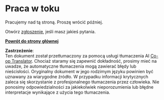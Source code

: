 <!--
CO_OP_TRANSLATOR_METADATA:
{
  "original_hash": "ea9f0804bd62f46d9808e953ec7fc459",
  "translation_date": "2025-08-24T11:56:18+00:00",
  "source_file": "_404.md",
  "language_code": "pl"
}
-->
# Praca w toku

Pracujemy nad tą stroną. Proszę wrócić później.

Otwórz [zgłoszenie](https://github.com/microsoft/Web-Dev-For-Beginners/issues/new/choose), jeśli masz jakieś pytania.

**[Powrót do strony głównej](../../../../../../..)**

**Zastrzeżenie**:  
Ten dokument został przetłumaczony za pomocą usługi tłumaczenia AI [Co-op Translator](https://github.com/Azure/co-op-translator). Chociaż staramy się zapewnić dokładność, prosimy mieć na uwadze, że automatyczne tłumaczenia mogą zawierać błędy lub nieścisłości. Oryginalny dokument w jego rodzimym języku powinien być uznawany za wiarygodne źródło. W przypadku informacji krytycznych zaleca się skorzystanie z profesjonalnego tłumaczenia przez człowieka. Nie ponosimy odpowiedzialności za jakiekolwiek nieporozumienia lub błędne interpretacje wynikające z użycia tego tłumaczenia.